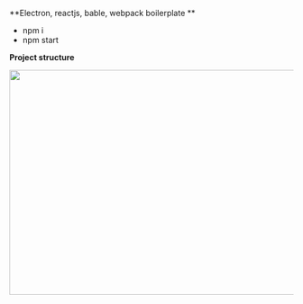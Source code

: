 **Electron, reactjs, bable, webpack boilerplate **

* npm i
* npm start

**Project structure**

<img src="https://user-images.githubusercontent.com/26332421/65299309-e1b4b200-db90-11e9-9a51-3e59eb30d795.png" width="600" height="400">
